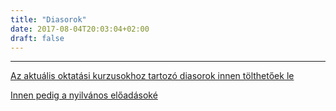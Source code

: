 ```yaml
---
title: "Diasorok"
date: 2017-08-04T20:03:04+02:00
draft: false
---
```


___

[Az aktuális oktatási kurzusokhoz tartozó diasorok innen tölthetőek le]( https://drive.google.com/drive/folders/0Bzg1_CWI6ASTaElORVFRbWU3cEU)

[Innen pedig a nyilvános előadásoké](https://drive.google.com/drive/folders/1Q5-3iSD1iFlYq4V-L3ppPkASQwEi4nWZ)
